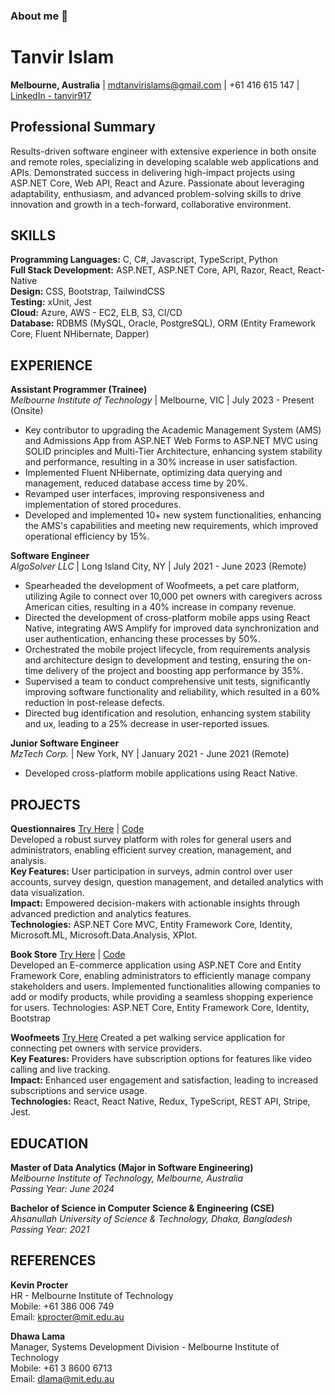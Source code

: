 ### About me 👋

<!--
**tanvir917/tanvir917** is a ✨ _special_ ✨ repository because its `README.md` (this file) appears on your GitHub profile.

Here are some ideas to get you started:

- 🔭 I’m currently working on ...
- 🌱 I’m currently learning ...
- 👯 I’m looking to collaborate on ...
- 🤔 I’m looking for help with ...
- 💬 Ask me about ...
- 📫 How to reach me: ...
- 😄 Pronouns: ...
- ⚡ Fun fact: ...
-->
# Tanvir Islam
**Melbourne, Australia** | mdtanvirislams@gmail.com | +61 416 615 147 | [LinkedIn - tanvir917](https://www.linkedin.com/in/tanvir917)

## Professional Summary
Results-driven software engineer with extensive experience in both onsite and remote roles, specializing in developing scalable web applications and APIs. Demonstrated success in delivering high-impact projects using ASP.NET Core, Web API, React and Azure. Passionate about leveraging adaptability, enthusiasm, and advanced problem-solving skills to drive innovation and growth in a tech-forward, collaborative environment.

## SKILLS

**Programming Languages:** C, C#, Javascript, TypeScript, Python  
**Full Stack Development:** ASP.NET, ASP.NET Core, API, Razor, React, React-Native  
**Design:** CSS, Bootstrap, TailwindCSS  
**Testing:** xUnit, Jest  
**Cloud:** Azure, AWS - EC2, ELB, S3, CI/CD  
**Database:** RDBMS (MySQL, Oracle, PostgreSQL), ORM (Entity Framework Core, Fluent NHibernate, Dapper)

## EXPERIENCE

**Assistant Programmer (Trainee)**  
*Melbourne Institute of Technology* | Melbourne, VIC | July 2023 - Present (Onsite)  
- Key contributor to upgrading the Academic Management System (AMS) and Admissions App from ASP.NET Web Forms to ASP.NET MVC using SOLID principles and Multi-Tier Architecture, enhancing system stability and performance, resulting in a 30% increase in user satisfaction.
- Implemented Fluent NHibernate, optimizing data querying and management, reduced database access time by 20%.
- Revamped user interfaces, improving responsiveness and  implementation of stored procedures.
- Developed and implemented 10+ new system functionalities, enhancing the AMS's capabilities and meeting new requirements, which improved operational efficiency by 15%.

**Software Engineer**  
*AlgoSolver LLC* | Long Island City, NY | July 2021 - June 2023 (Remote)  
- Spearheaded the development of Woofmeets, a pet care platform, utilizing Agile to connect over 10,000 pet owners with caregivers across American cities, resulting in a 40% increase in company revenue.
- Directed the development of cross-platform mobile apps using React Native, integrating AWS Amplify for improved data synchronization and user authentication, enhancing these processes by 50%.
- Orchestrated the mobile project lifecycle, from requirements analysis and architecture design to development and testing, ensuring the on-time delivery of the project and boosting app performance by 35%.
- Supervised a team to conduct comprehensive unit tests, significantly improving software functionality and reliability, which resulted in a 60% reduction in post-release defects.
- Directed bug identification and resolution, enhancing system stability and ux, leading to a 25% decrease in user-reported issues.

**Junior Software Engineer**  
*MzTech Corp.* | New York, NY | January 2021 - June 2021 (Remote)  
- Developed cross-platform mobile applications using React Native.

## PROJECTS

**Questionnaires** [Try Here](https://questionar.azurewebsites.net/) | [Code](https://github.com/tanvir917/capstone)  
Developed a robust survey platform with roles for general users and administrators, enabling efficient survey creation, management, and analysis.  
**Key Features:** User participation in surveys, admin control over user accounts, survey design, question management, and detailed analytics with data visualization.  
**Impact:** Empowered decision-makers with actionable insights through advanced prediction and analytics features.  
**Technologies:** ASP.NET Core MVC, Entity Framework Core, Identity, Microsoft.ML, Microsoft.Data.Analysis, XPlot.

**Book Store**  [Try Here](https://bookproduct.azurewebsites.net/) | [Code](https://github.com/tanvir917/BulkyWeb)  
Developed an E-commerce application using ASP.NET Core and Entity Framework Core, enabling administrators to efficiently manage company stakeholders and users. Implemented functionalities allowing companies to add or modify products, while providing a seamless shopping experience for users.
Technologies: ASP.NET Core, Entity Framework Core, Identity, Bootstrap


**Woofmeets** [Try Here](https://apps.apple.com/au/app/woofmeets/id6443478865)
Created a pet walking service application for connecting pet owners with service providers.  
**Key Features:** Providers have subscription options for features like video calling and live tracking.  
**Impact:** Enhanced user engagement and satisfaction, leading to increased subscriptions and service usage.  
**Technologies:** React, React Native, Redux, TypeScript, REST API, Stripe, Jest.

## EDUCATION

**Master of Data Analytics (Major in Software Engineering)**  
*Melbourne Institute of Technology, Melbourne, Australia*  
*Passing Year: June 2024*

**Bachelor of Science in Computer Science & Engineering (CSE)**  
*Ahsanullah University of Science & Technology, Dhaka, Bangladesh*  
*Passing Year: 2021*

## REFERENCES

**Kevin Procter**  
HR - Melbourne Institute of Technology  
Mobile: +61 386 006 749  
Email: kprocter@mit.edu.au

**Dhawa Lama**  
Manager, Systems Development Division - Melbourne Institute of Technology  
Mobile: +61 3 8600 6713  
Email: dlama@mit.edu.au
